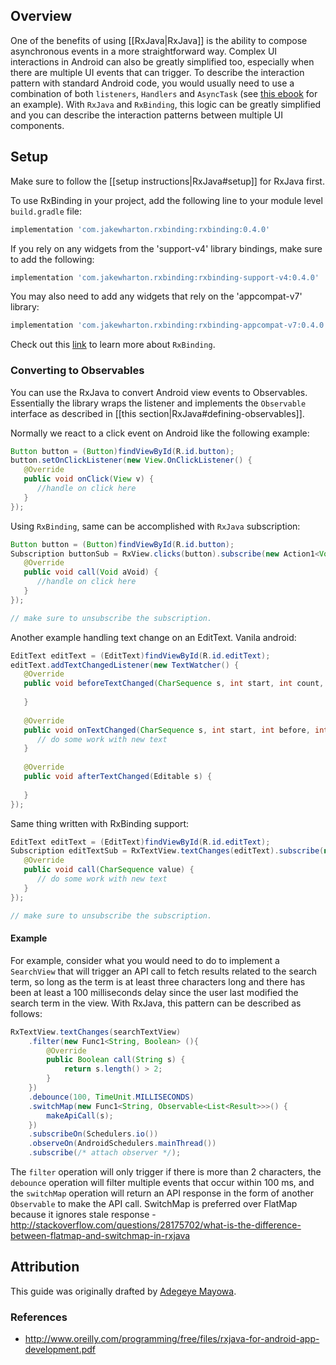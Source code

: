 ## Overview

One of the benefits of using [[RxJava|RxJava]] is the ability to compose asynchronous events in a more straightforward way.  Complex UI interactions in Android can also be greatly simplified too, especially when there are multiple UI events that can trigger.  To describe the interaction pattern with standard Android code, you would usually need to use a combination of both `listeners`, `Handlers` and `AsyncTask` (see [this ebook](http://www.oreilly.com/programming/free/files/rxjava-for-android-app-development.pdf) for an example).  With `RxJava` and `RxBinding`, this logic can be greatly simplified and you can describe the interaction patterns between multiple UI components.

## Setup

Make sure to follow the [[setup instructions|RxJava#setup]] for RxJava first.

To use RxBinding in your project, add the following line to your module level `build.gradle` file:

```gradle 
implementation 'com.jakewharton.rxbinding:rxbinding:0.4.0'
```

If you rely on any widgets from the 'support-v4' library bindings, make sure to add the following:

```gradle 
implementation 'com.jakewharton.rxbinding:rxbinding-support-v4:0.4.0'
```

You may also need to add any widgets that rely on the 'appcompat-v7' library:

```gradle 
implementation 'com.jakewharton.rxbinding:rxbinding-appcompat-v7:0.4.0'
```

Check out this [link](https://github.com/JakeWharton/RxBinding) to learn more about `RxBinding`.

### Converting to Observables

You can use the RxJava to convert Android view events to Observables.  Essentially the library wraps the listener and implements the `Observable` interface as described in [[this section|RxJava#defining-observables]].

Normally we react to a click event on Android like the following example:

```java
Button button = (Button)findViewById(R.id.button);
button.setOnClickListener(new View.OnClickListener() {
   @Override
   public void onClick(View v) {
      //handle on click here
   }
});
```

Using `RxBinding`, same can be accomplished with `RxJava` subscription:

```java
Button button = (Button)findViewById(R.id.button);
Subscription buttonSub = RxView.clicks(button).subscribe(new Action1<Void>() {
   @Override
   public void call(Void aVoid) {
      //handle on click here
   }
}); 

// make sure to unsubscribe the subscription.
```
Another example handling text change on an EditText. Vanila android:
``` java 
EditText editText = (EditText)findViewById(R.id.editText);
editText.addTextChangedListener(new TextWatcher() {
   @Override
   public void beforeTextChanged(CharSequence s, int start, int count, int after) {
   
   }
   
   @Override
   public void onTextChanged(CharSequence s, int start, int before, int count) {
      // do some work with new text
   }
   
   @Override
   public void afterTextChanged(Editable s) {
   
   }
});
```

Same thing written with RxBinding support:
```java 
EditText editText = (EditText)findViewById(R.id.editText);
Subscription editTextSub = RxTextView.textChanges(editText).subscribe(new Action1<CharSequence>() {
   @Override
   public void call(CharSequence value) {
      // do some work with new text
   }
});

// make sure to unsubscribe the subscription.
```

#### Example

For example, consider what you would need to do to implement a `SearchView` that will trigger an API call to fetch results related to the search term, so long as the term is at least three characters long and there has been at least a 100 milliseconds delay since the user last modified the search term in the view.   With RxJava, this pattern can be described as follows:

```java 
RxTextView.textChanges(searchTextView)
	.filter(new Func1<String, Boolean> (){
		@Override
		public Boolean call(String s) {
			return s.length() > 2;
		}
	})
	.debounce(100, TimeUnit.MILLISECONDS)
	.switchMap(new Func1<String, Observable<List<Result>>>() {
		makeApiCall(s);
	})
	.subscribeOn(Schedulers.io())
	.observeOn(AndroidSchedulers.mainThread())
	.subscribe(/* attach observer */);
```

The `filter` operation will only trigger if there is more than 2 characters, the `debounce` operation will filter multiple events that occur within 100 ms, and the `switchMap` operation will return an API response in the form of another `Observable` to make the API call. SwitchMap is preferred over FlatMap because it ignores stale response - http://stackoverflow.com/questions/28175702/what-is-the-difference-between-flatmap-and-switchmap-in-rxjava

## Attribution

This guide was originally drafted by [Adegeye Mayowa](https://github.com/mayojava).

### References

* <http://www.oreilly.com/programming/free/files/rxjava-for-android-app-development.pdf>
